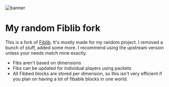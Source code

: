 ![banner](https://raw.githubusercontent.com/Hephaestus-Dev/FibLib/master/banner.png "banner")
# My random Fiblib fork
This is a fork of [Fiblib](https://github.com/Hephaestus-Dev/FibLib). It's mostly made for my random project. I removed a bunch of stuff, added some more. I recommend using the upstream version unless your needs match mine exactly.
* Fibs aren't based on dimensions
* Fibs can be updated for individual players using packets
* All Fibbed blocks are stored per dimension, so this isn't very efficient if you plan on having a lot of fibable blocks in one world.

